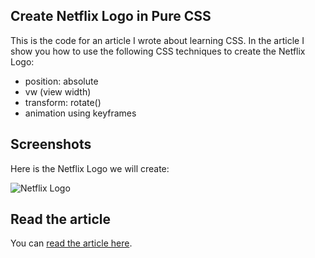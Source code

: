 ## Create Netflix Logo in Pure CSS

This is the code for an article I wrote about learning CSS. In the article I show you how to use the following CSS techniques to create the Netflix Logo:

- position: absolute
- vw (view width)
- transform: rotate()
- animation using keyframes

## Screenshots

Here is the Netflix Logo we will create:

![Netflix Logo](https://res.cloudinary.com/ratracegrad/image/upload/v1672497903/Screenshot_2022-12-31_at_9.44.46_AM_jyxkhd.png)

## Read the article

You can [read the article here](https://www.jenniferbland.com/learn-css-create-the-Netflix-logo/).